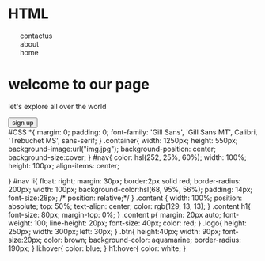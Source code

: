 # HTML
<!DOCTYPE html>
<html lang="en">
<head>
  <meta charset="UTF-8">
  <meta name="viewport" content="width=device-width, initial-scale=1.0">
  <link rel="stylesheet" href="style.css">
  <title>landingpage</title>
</head>
<body>
   <div class="container">
    <div id="nav" >
      <ul type="none">
        <li>contactus</li>
        <li>about</li>
        <li>home</li>
        <img src="logo1.jpeg" alt="" class="logo">
      </ul>
    </div>
    <div class="content">
      <h1>welcome to our page</h1> 
      <p>
        let's explore  all over the world
      </p>
      <button class="btn">sign up</button>
       </div>
   </div>
   </div>
  </body>
</body>
</html>
#CSS
*{
    margin: 0;
    padding: 0;
    font-family: 'Gill Sans', 'Gill Sans MT', Calibri, 'Trebuchet MS', sans-serif;
}
.container{
    width: 1250px;
    height: 550px;
    background-image:url("img.jpg");
    background-position: center;
    background-size:cover;
}
#nav{
    color: hsl(252, 25%, 60%);
    width: 100%;
    height: 100px;
    align-items: center; 
    
}
#nav li{
            float: right;
            margin: 30px;
            border:2px solid red;
            border-radius: 200px;
            width: 100px;
            background-color:hsl(68, 95%, 56%);
            padding: 14px;
            font-size:28px;
            /* position: relative;*/
        }
.content {
    width: 100%;
    position: absolute;
    top: 50%;
    text-align: center;
    color: rgb(129, 13, 13);
}
.content h1{
    font-size: 80px;
    margin-top: 0%;
}
.content p{
    margin: 20px auto;
    font-weight: 100;
    line-height: 20px;
    font-size: 40px;
    color: red;
}
.logo{
    height: 250px;
    width: 300px;
    left: 30px;
}
.btn{
    height:40px;
    width: 90px;
    font-size:20px;
    color: brown;
    background-color: aquamarine;
    border-radius: 190px;
}
li:hover{
    color: blue;
}
h1:hover{
    color: white;
}
